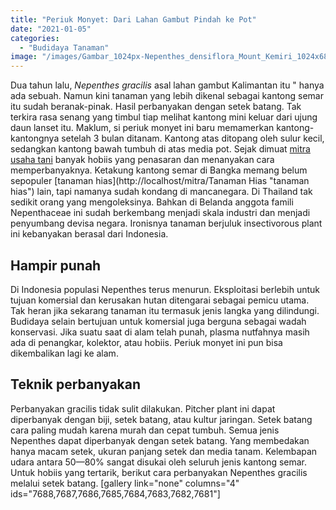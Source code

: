 ```yaml
---
title: "Periuk Monyet: Dari Lahan Gambut Pindah ke Pot"
date: "2021-01-05"
categories: 
  - "Budidaya Tanaman"
image: "/images/Gambar_1024px-Nepenthes_densiflora_Mount_Kemiri_1024x683.jpg"
---
```


Dua tahun lalu, _Nepenthes gracilis_ asal lahan gambut Kalimantan itu " hanya ada sebuah. Namun kini tanaman yang lebih dikenal sebagai kantong semar itu sudah beranak-pinak. Hasil perbanyakan dengan setek batang. Tak terkira rasa senang yang timbul tiap melihat kantong mini keluar dari ujung daun lanset itu. Maklum, si periuk monyet ini baru memamerkan kantong-kantongnya setelah 3 bulan ditanam. Kantong atas ditopang oleh sulur kecil, sedangkan kantong bawah tumbuh di atas media pot. Sejak dimuat [mitra usaha tani](http://localhost/mitra/) banyak hobiis yang penasaran dan menanyakan cara memperbanyaknya. Ketakung kantong semar di Bangka memang belum sepopuler [tanaman hias](http://localhost/mitra/Tanaman Hias "tanaman hias") lain, tapi namanya sudah kondang di mancanegara. Di Thailand tak sedikit orang yang mengoleksinya. Bahkan di Belanda anggota famili Nepenthaceae ini sudah berkembang menjadi skala industri dan menjadi penyumbang devisa negara. Ironisnya tanaman berjuluk insectivorous plant ini kebanyakan berasal dari Indonesia.

## Hampir punah

Di Indonesia populasi Nepenthes terus menurun. Eksploitasi berlebih untuk tujuan komersial dan kerusakan hutan ditengarai sebagai pemicu utama. Tak heran jika sekarang tanaman itu termasuk jenis langka yang dilindungi. Budidaya selain bertujuan untuk komersial juga berguna sebagai wadah konservasi. Jika suatu saat di alam telah punah, plasma nutfahnya masih ada di penangkar, kolektor, atau hobiis. Periuk monyet ini pun bisa dikembalikan lagi ke alam.

## Teknik perbanyakan

Perbanyakan gracilis tidak sulit dilakukan. Pitcher plant ini dapat diperbanyak dengan biji, setek batang, atau kultur jaringan. Setek batang cara paling mudah karena murah dan cepat tumbuh. Semua jenis Nepenthes dapat diperbanyak dengan setek batang. Yang membedakan hanya macam setek, ukuran panjang setek dan media tanam. Kelembapan udara antara 50—80% sangat disukai oleh seluruh jenis kantong semar. Untuk hobiis yang tertarik, berikut cara perbanyakan Nepenthes gracilis melalui setek batang. \[gallery link="none" columns="4" ids="7688,7687,7686,7685,7684,7683,7682,7681"\]
